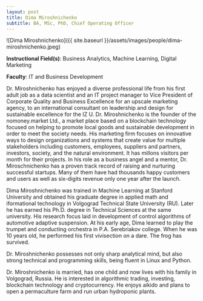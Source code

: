 ```yaml
---
layout: post
title: Dima Miroshnichenko
subtitle: BA, MSc, PhD, Chief Operating Officer
---
```


![Dima Miroshnichenko]({{ site.baseurl }}/assets/images/people/dima-miroshnichenko.jpeg)

**Instructional Field(s)**: Business Analytics, Machine Learning, Digital Marketing

**Faculty**: IT and Business Development

Dr. Miroshnichenko has enjoyed a diverse professional life from his first adult job as a data scientist and an IT project manager to Vice President of Corporate Quality and Business Excellence for an upscale marketing agency, to an international consultant on leadership and design for sustainable excellence for the IZ U. Dr. Miroshnichenko is the founder of the nomoney.market Ltd., a market place based on a blockchain technology focused on helping to promote local goods and sustainable development in order to meet the society needs. His marketing firm focuses on innovative ways to design organizations and systems that create value for multiple stakeholders including customers, employees, suppliers and partners, investors, society, and the natural environment. It has millons visitors per month for their projects. In his role as a business angel and a mentor, Dr. Miroschnichenko has a proven track record of raising and nurturing successful startups. Many of them have had thousands happy customers and users as well as six-digits revenue only one year after the launch.

Dima Miroshnichenko was trained in Machine Learning at Stanford University and obtained his graduate degree in applied math and iformational technology in Volgograd Technical State University (RU). Later he has earned his Ph.D. degree in Technical Sciences at the same university. His research focus laid in development of control algorithms of automotive adaptive suspension. At his early age, Dima learned to play the trumpet and conducting orchestra in P.A. Serebriakov college. When he was 10 years old, he performed his first vivisection on a dare. The frog has survived.

Dr. Miroshnichenko possesses not only sharp analytical mind, but also strong technical and programming skills, being fluent in Linux and Python.

Dr. Miroshnichenko is married, has one child and now lives with his family in Volgograd, Russia. He is interested in algorithmic trading, investing, blockchain technology and cryptocurrency. He enjoys aikido and plans to open a permaculture farm and run urban hydroponic plants.
